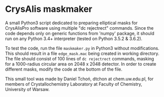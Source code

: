 # CrysAlis maskmaker
A small Python3 script dedicated to preparing elliptical masks
for CrysAlisPro software using multiple "dc rejectrect" commands.
Since the code depends only on generic functions from 'numpy' package,
it should run on any Python 3.4+  interpreter (tested on Python 3.5.2 & 3.6.2).

To test the code, run the file `maskmaker.py` in Python3 without modifications.
This should result in a file `edge_mask.mac` being created in working directory.
The file should consist of 100 lines of `dc rejectrect` commands,
masking for a 1000-radius circular area on 2048 x 2048 detector.
In order to create different masks, modify the code at the bottom of the file.

This small tool was made by Daniel Tchoń, dtchon at chem.uw.edu.pl,
for members of Crystallochemistry Laboratory at Faculty of Chemistry,
University of Warsaw.
